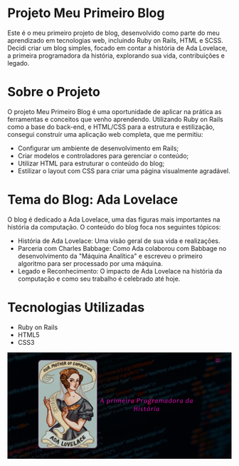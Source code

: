 # Projeto Meu Primeiro Blog

Este é o meu primeiro projeto de blog, desenvolvido como parte do meu aprendizado em tecnologias web, incluindo Ruby on Rails, HTML e SCSS. Decidi criar um blog simples, focado em contar a história de Ada Lovelace, a primeira programadora da história, explorando sua vida, contribuições e legado.

# Sobre o Projeto
O projeto Meu Primeiro Blog é uma oportunidade de aplicar na prática as ferramentas e conceitos que venho aprendendo. Utilizando Ruby on Rails como a base do back-end, e HTML/CSS para a estrutura e estilização, consegui construir uma aplicação web completa, que me permitiu:

* Configurar um ambiente de desenvolvimento em Rails;
* Criar modelos e controladores para gerenciar o conteúdo;
* Utilizar HTML para estruturar o conteúdo do blog;
* Estilizar o layout com CSS para criar uma página visualmente agradável.

# Tema do Blog: Ada Lovelace
O blog é dedicado a Ada Lovelace, uma das figuras mais importantes na história da computação. O conteúdo do blog foca nos seguintes tópicos:

* História de Ada Lovelace: Uma visão geral de sua vida e realizações.
* Parceria com Charles Babbage: Como Ada colaborou com Babbage no desenvolvimento da "Máquina Analítica" e escreveu o primeiro algoritmo para ser processado por uma máquina.
* Legado e Reconhecimento: O impacto de Ada Lovelace na história da computação e como seu trabalho é celebrado até hoje.

# Tecnologias Utilizadas

* Ruby on Rails
* HTML5
* CSS3

[![Assista ao vídeo](app/assets/images/Projeto_Blog/capa.png)](app/assets/images/Projeto_Blog/projeto_blog.mp4)



